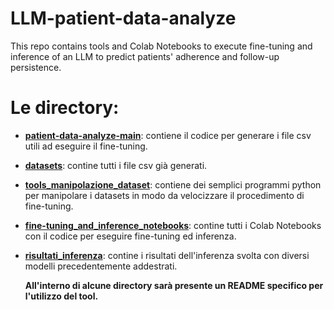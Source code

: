# LLM-patient-data-analyze
This repo contains tools and Colab Notebooks to execute fine-tuning and inference of an LLM to predict patients' adherence and follow-up persistence.

# Le directory:

- [**patient-data-analyze-main**](./patient-data-analyze-main): contiene il codice per generare i file csv utili ad eseguire il fine-tuning.
- [**datasets**](./datasets): contine tutti i file csv già generati.
- [**tools_manipolazione_dataset**](./tools_manipolazione_dataset): contiene dei semplici programmi python per manipolare i datasets in modo da velocizzare il procedimento di fine-tuning.
- [**fine-tuning_and_inference_notebooks**](./fine-tuning_and_inference_notebooks): contine tutti i Colab Notebooks con il codice per eseguire fine-tuning ed inferenza.
- [**risultati_inferenza**](./risultati_inferenza): contine i risultati dell'inferenza svolta con diversi modelli precedentemente addestrati.

  **All'interno di alcune directory sarà presente un README specifico per l'utilizzo del tool.**


